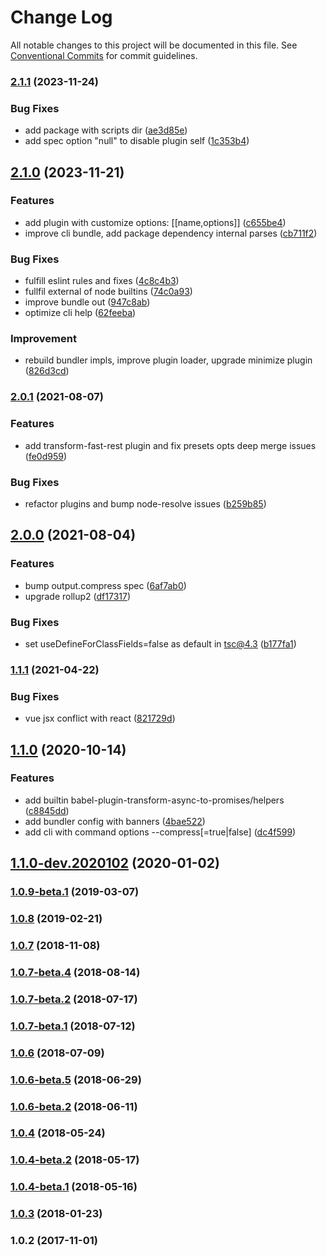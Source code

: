 # Change Log

All notable changes to this project will be documented in this file. See [Conventional Commits](https://conventionalcommits.org) for commit guidelines.

### [2.1.1](https://github.com/allex/rollup-worker/compare/2.1.0...2.1.1) (2023-11-24)


### Bug Fixes

* add package with scripts dir ([ae3d85e](https://github.com/allex/rollup-worker/commit/ae3d85e5777722bb3edb758cd8821d5ebb709078))
* add spec option "null" to disable plugin self ([1c353b4](https://github.com/allex/rollup-worker/commit/1c353b478dad5b31a2dee42cbfd335315f96a669))

## [2.1.0](https://github.com/allex/rollup-worker/compare/2.0.1...2.1.0) (2023-11-21)


### Features

* add plugin with customize options: [[name,options]] ([c655be4](https://github.com/allex/rollup-worker/commit/c655be4eb15cba65df07e878fbf283bfcbaedc62))
* improve cli bundle, add package dependency internal parses ([cb711f2](https://github.com/allex/rollup-worker/commit/cb711f2a6bebc5ef910dd0c800c70d7b2ea971ff))


### Bug Fixes

* fulfill eslint rules and fixes ([4c8c4b3](https://github.com/allex/rollup-worker/commit/4c8c4b3b9289e28001b2749319f4ab45a83cb1e7))
* fullfil external of node builtins ([74c0a93](https://github.com/allex/rollup-worker/commit/74c0a93a1f85937246bc5db67e47e94e82e01dd7))
* improve bundle out ([947c8ab](https://github.com/allex/rollup-worker/commit/947c8ab1ee05ad020415f398e3a0bdf12ee63901))
* optimize cli help ([62feeba](https://github.com/allex/rollup-worker/commit/62feeba61d5a2b8d0a4d27b6144a96fad1413bc8))


### Improvement

* rebuild bundler impls, improve plugin loader, upgrade minimize plugin ([826d3cd](https://github.com/allex/rollup-worker/commit/826d3cd3a782788c7f7901948f8512bf76735684))

### [2.0.1](https://github.com/allex/rollup-worker/compare/2.0.0...2.0.1) (2021-08-07)


### Features

* add transform-fast-rest plugin and fix presets opts deep merge issues ([fe0d959](https://github.com/allex/rollup-worker/commit/fe0d9594002d1176e38b6d084a0d9630327c9905))


### Bug Fixes

* refactor plugins and bump node-resolve issues ([b259b85](https://github.com/allex/rollup-worker/commit/b259b8562b471e7c0d89852147bc45ecdae22f93))

## [2.0.0](https://github.com/allex/rollup-worker/compare/1.1.1...2.0.0) (2021-08-04)


### Features

* bump output.compress spec ([6af7ab0](https://github.com/allex/rollup-worker/commit/6af7ab079dff8b4edff8dc789ab290733cae33b9))
* upgrade rollup2 ([df17317](https://github.com/allex/rollup-worker/commit/df17317b8cdb19242e1dd54fc12f57344fbf2120))


### Bug Fixes

* set useDefineForClassFields=false as default in tsc@4.3 ([b177fa1](https://github.com/allex/rollup-worker/commit/b177fa1332177df4c5e2d7eb73ebab1b23f1294d))

### [1.1.1](https://github.com/allex/rollup-worker/compare/1.1.0...1.1.1) (2021-04-22)


### Bug Fixes

* vue jsx conflict with react ([821729d](https://github.com/allex/rollup-worker/commit/821729d41f10f204977decd4fe2f579a123d99ef))

## [1.1.0](https://github.com/allex/rollup-worker/compare/1.1.0-dev.2020102...1.1.0) (2020-10-14)


### Features

* add builtin babel-plugin-transform-async-to-promises/helpers ([c8845dd](https://github.com/allex/rollup-worker/commit/c8845ddd953e2226c8c9d3e5c74e6d58187192b4))
* add bundler config with banners ([4bae522](https://github.com/allex/rollup-worker/commit/4bae5229c70d6b897f5081ae85d6d911c544f74f))
* add cli with command options --compress[=true|false] ([dc4f599](https://github.com/allex/rollup-worker/commit/dc4f599ad150856db667666059adf022346b9d85))

## [1.1.0-dev.2020102](https://github.com/allex/rollup-worker/compare/1.0.9-beta.1...1.1.0-dev.2020102) (2020-01-02)

### [1.0.9-beta.1](https://github.com/allex/rollup-worker/compare/1.0.8...1.0.9-beta.1) (2019-03-07)

### [1.0.8](https://github.com/allex/rollup-worker/compare/1.0.7...1.0.8) (2019-02-21)

### [1.0.7](https://github.com/allex/rollup-worker/compare/1.0.7-beta.4...1.0.7) (2018-11-08)

### [1.0.7-beta.4](https://github.com/allex/rollup-worker/compare/1.0.7-beta.2...1.0.7-beta.4) (2018-08-14)

### [1.0.7-beta.2](https://github.com/allex/rollup-worker/compare/1.0.7-beta.1...1.0.7-beta.2) (2018-07-17)

### [1.0.7-beta.1](https://github.com/allex/rollup-worker/compare/1.0.6...1.0.7-beta.1) (2018-07-12)

### [1.0.6](https://github.com/allex/rollup-worker/compare/1.0.6-beta.5...1.0.6) (2018-07-09)

### [1.0.6-beta.5](https://github.com/allex/rollup-worker/compare/1.0.6-beta.2...1.0.6-beta.5) (2018-06-29)

### [1.0.6-beta.2](https://github.com/allex/rollup-worker/compare/1.0.4...1.0.6-beta.2) (2018-06-11)

### [1.0.4](https://github.com/allex/rollup-worker/compare/1.0.4-beta.2...1.0.4) (2018-05-24)

### [1.0.4-beta.2](https://github.com/allex/rollup-worker/compare/1.0.4-beta.1...1.0.4-beta.2) (2018-05-17)

### [1.0.4-beta.1](https://github.com/allex/rollup-worker/compare/1.0.3...1.0.4-beta.1) (2018-05-16)

### [1.0.3](https://github.com/allex/rollup-worker/compare/1.0.2...1.0.3) (2018-01-23)

### 1.0.2 (2017-11-01)
